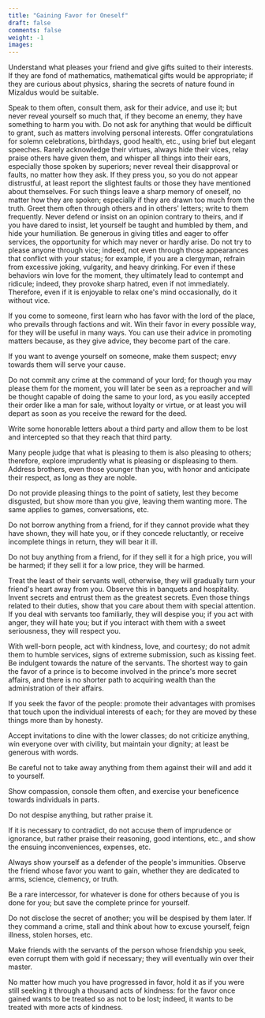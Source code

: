 ```yaml
---
title: "Gaining Favor for Oneself"
draft: false
comments: false
weight: -1
images:
---
```


Understand what pleases your friend and give gifts suited to their interests. If they are fond of mathematics, mathematical gifts would be appropriate; if they are curious about physics, sharing the secrets of nature found in Mizaldus would be suitable.

Speak to them often, consult them, ask for their advice, and use it; but never reveal yourself so much that, if they become an enemy, they have something to harm you with. Do not ask for anything that would be difficult to grant, such as matters involving personal interests. Offer congratulations for solemn celebrations, birthdays, good health, etc., using brief but elegant speeches.
Rarely acknowledge their virtues, always hide their vices, relay praise others have given them, and whisper all things into their ears, especially those spoken by superiors; never reveal their disapproval or faults, no matter how they ask. If they press you, so you do not appear distrustful, at least report the slightest faults or those they have mentioned about themselves.
For such things leave a sharp memory of oneself, no matter how they are spoken; especially if they are drawn too much from the truth. Greet them often through others and in others' letters; write to them frequently. Never defend or insist on an opinion contrary to theirs, and if you have dared to insist, let yourself be taught and humbled by them, and hide your humiliation. Be generous in giving titles and eager to offer services, the opportunity for which may never or hardly arise. Do not try to please anyone through vice; indeed, not even through those appearances that conflict with your status; for example, if you are a clergyman, refrain from excessive joking, vulgarity, and heavy drinking.
For even if these behaviors win love for the moment, they ultimately lead to contempt and ridicule; indeed, they provoke sharp hatred, even if not immediately. Therefore, even if it is enjoyable to relax one's mind occasionally, do it without vice.

If you come to someone, first learn who has favor with the lord of the place, who prevails through factions and wit. Win their favor in every possible way, for they will be useful in many ways. You can use their advice in promoting matters because, as they give advice, they become part of the care.

If you want to avenge yourself on someone, make them suspect; envy towards them will serve your cause.

Do not commit any crime at the command of your lord; for though you may please them for the moment, you will later be seen as a reproacher and will be thought capable of doing the same to your lord, as you easily accepted their order like a man for sale, without loyalty or virtue, or at least you will depart as soon as you receive the reward for the deed.

Write some honorable letters about a third party and allow them to be lost and intercepted so that they reach that third party.

Many people judge that what is pleasing to them is also pleasing to others; therefore, explore imprudently what is pleasing or displeasing to them. Address brothers, even those younger than you, with honor and anticipate their respect, as long as they are noble.

Do not provide pleasing things to the point of satiety, lest they become disgusted, but show more than you give, leaving them wanting more. The same applies to games, conversations, etc.

Do not borrow anything from a friend, for if they cannot provide what they have shown, they will hate you, or if they concede reluctantly, or receive incomplete things in return, they will bear it ill.

Do not buy anything from a friend, for if they sell it for a high price, you will be harmed; if they sell it for a low price, they will be harmed.

Treat the least of their servants well, otherwise, they will gradually turn your friend's heart away from you. Observe this in banquets and hospitality. Invent secrets and entrust them as the greatest secrets. Even those things related to their duties, show that you care about them with special attention. If you deal with servants too familiarly, they will despise you; if you act with anger, they will hate you; but if you interact with them with a sweet seriousness, they will respect you.

With well-born people, act with kindness, love, and courtesy; do not admit them to humble services, signs of extreme submission, such as kissing feet. Be indulgent towards the nature of the servants. The shortest way to gain the favor of a prince is to become involved in the prince's more secret affairs, and there is no shorter path to acquiring wealth than the administration of their affairs.

If you seek the favor of the people: promote their advantages with promises that touch upon the individual interests of each; for they are moved by these things more than by honesty.

Accept invitations to dine with the lower classes; do not criticize anything, win everyone over with civility, but maintain your dignity; at least be generous with words.

Be careful not to take away anything from them against their will and add it to yourself.

Show compassion, console them often, and exercise your beneficence towards individuals in parts.

Do not despise anything, but rather praise it.

If it is necessary to contradict, do not accuse them of imprudence or ignorance, but rather praise their reasoning, good intentions, etc., and show the ensuing inconveniences, expenses, etc.

Always show yourself as a defender of the people's immunities. Observe the friend whose favor you want to gain, whether they are dedicated to arms, science, clemency, or truth.

Be a rare intercessor, for whatever is done for others because of you is done for you; but save the complete prince for yourself.

Do not disclose the secret of another; you will be despised by them later. If they command a crime, stall and think about how to excuse yourself, feign illness, stolen horses, etc.

Make friends with the servants of the person whose friendship you seek, even corrupt them with gold if necessary; they will eventually win over their master.

No matter how much you have progressed in favor, hold it as if you were still seeking it through a thousand acts of kindness: for the favor once gained wants to be treated so as not to be lost; indeed, it wants to be treated with more acts of kindness.